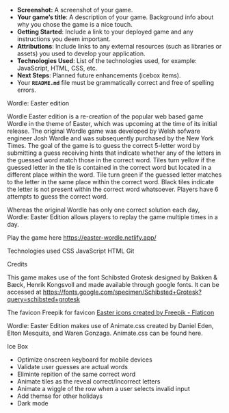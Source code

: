 - **Screenshot:** A screenshot of your game.
- **Your game’s title**: A description of your game. Background info about why you chose the game is a nice touch.
- **Getting Started**: Include a link to your deployed game and any instructions you deem important.
- ************************Attributions************************: Include links to any external resources (such as libraries or assets) you used to develop your application.
- **Technologies Used**: List of the technologies used, for example: JavaScript, HTML, CSS, etc.
- **Next Steps**: Planned future enhancements (icebox items).
- Your **`README.md`** file must be grammatically correct and free of spelling errors.


Wordle: Easter edition

Wordle Easter edition is a re-creation of the popular web based game Wordle in the theme of Easter, which was upcoming at the time of its initial release.  The original Wordle game was developed by Welsh sofware engineer Josh Wardle and was subsequently purchased by the New York Times.  The goal of the game is to guess the correct 5-letter word by submitting a guess receiving hints that indicate whether any of the letters in the guessed word match those in the correct word.  Tiles turn yellow if the guessed letter in the tile is contained in the correct word but located in a different place within the word.  Tile turn green if the guessed letter matches to the letter in the same place within the correct word.  Black tiles indicate the letter is not present within the correct word whatsoever. Players have 6 attempts to guess the correct word. 

Whereas the original Wordle has only one correct solution each day, Wordle: Easter Edition allows players to replay the game multiple times in a day.


Play the game here
https://easter-wordle.netlify.app/


Technologies used
CSS
JavaScript
HTML
Git

Credits

This game makes use of the font Schibsted Grotesk designed by Bakken & Bæck, Henrik Kongsvoll and made available through google fonts.  It can be accessed at 
https://fonts.google.com/specimen/Schibsted+Grotesk?query=schibsted+grotesk

The favicon  Freepik for favicon
<a href="https://www.flaticon.com/free-icons/easter" title="easter icons">Easter icons created by Freepik - Flaticon</a>

Wordle: Easter Edition makes use of Animate.css created by Daniel Eden, Elton Mesquita, and Waren Gonzaga. Animate.css can be found here.


Ice Box
- Optimize onscreen keyboard for mobile devices
- Validate user guesses are actual words
- Eliminte repition of the same correct word
- Animate tiles as the reveal correct/incorrect letters
- Animate a wiggle of the row when a user selects invalid input
- Add themse for other holidays
- Dark mode